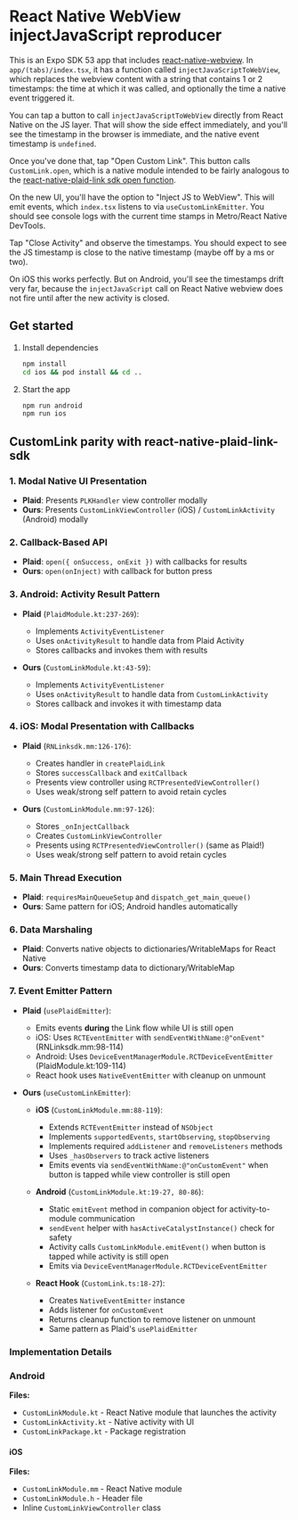 # React Native WebView injectJavaScript reproducer

This is an Expo SDK 53 app that includes [react-native-webview](https://www.npmjs.com/package/react-native-webview?activeTab=readme). In `app/(tabs)/index.tsx`, it has a function called `injectJavaScriptToWebView`, which replaces the webview content with a string that contains 1 or 2 timestamps: the time at which it was called, and optionally the time a native event triggered it.

You can tap a button to call `injectJavaScriptToWebView` directly from React Native on the JS layer. That will show the side effect immediately, and you'll see the timestamp in the browser is immediate, and the native event timestamp is `undefined`.

Once you've done that, tap "Open Custom Link". This button calls `CustomLink.open`, which is a native module intended to be fairly analogous to the [react-native-plaid-link sdk open function](https://plaid.com/docs/link/react-native/#open).

On the new UI, you'll have the option to "Inject JS to WebView". This will emit events, which `index.tsx` listens to via `useCustomLinkEmitter`. You should see console logs with the current time stamps in Metro/React Native DevTools.

Tap "Close Activity" and observe the timestamps. You should expect to see the JS timestamp is close to the native timestamp (maybe off by a ms or two).

On iOS this works perfectly. But on Android, you'll see the timestamps drift very far, because the `injectJavaScript` call on React Native webview does not fire until after the new activity is closed.

## Get started

1. Install dependencies

   ```bash
   npm install
   cd ios && pod install && cd ..
   ```

2. Start the app

   ```bash
   npm run android
   npm run ios
   ```

## CustomLink parity with react-native-plaid-link-sdk

### 1. Modal Native UI Presentation

- **Plaid**: Presents `PLKHandler` view controller modally
- **Ours**: Presents `CustomLinkViewController` (iOS) / `CustomLinkActivity` (Android) modally

### 2. Callback-Based API

- **Plaid**: `open({ onSuccess, onExit })` with callbacks for results
- **Ours**: `open(onInject)` with callback for button press

### 3. **Android: Activity Result Pattern**

- **Plaid** (`PlaidModule.kt:237-269`):

  - Implements `ActivityEventListener`
  - Uses `onActivityResult` to handle data from Plaid Activity
  - Stores callbacks and invokes them with results

- **Ours** (`CustomLinkModule.kt:43-59`):
  - Implements `ActivityEventListener`
  - Uses `onActivityResult` to handle data from `CustomLinkActivity`
  - Stores callback and invokes it with timestamp data

### 4. **iOS: Modal Presentation with Callbacks**

- **Plaid** (`RNLinksdk.mm:126-176`):

  - Creates handler in `createPlaidLink`
  - Stores `successCallback` and `exitCallback`
  - Presents view controller using `RCTPresentedViewController()`
  - Uses weak/strong self pattern to avoid retain cycles

- **Ours** (`CustomLinkModule.mm:97-126`):
  - Stores `_onInjectCallback`
  - Creates `CustomLinkViewController`
  - Presents using `RCTPresentedViewController()` (same as Plaid!)
  - Uses weak/strong self pattern to avoid retain cycles

### 5. **Main Thread Execution**

- **Plaid**: `requiresMainQueueSetup` and `dispatch_get_main_queue()`
- **Ours**: Same pattern for iOS; Android handles automatically

### 6. **Data Marshaling**

- **Plaid**: Converts native objects to dictionaries/WritableMaps for React Native
- **Ours**: Converts timestamp data to dictionary/WritableMap

### 7. **Event Emitter Pattern**

- **Plaid** (`usePlaidEmitter`):

  - Emits events **during** the Link flow while UI is still open
  - iOS: Uses `RCTEventEmitter` with `sendEventWithName:@"onEvent"` (RNLinksdk.mm:98-114)
  - Android: Uses `DeviceEventManagerModule.RCTDeviceEventEmitter` (PlaidModule.kt:109-114)
  - React hook uses `NativeEventEmitter` with cleanup on unmount

- **Ours** (`useCustomLinkEmitter`):

  - **iOS** (`CustomLinkModule.mm:88-119`):
    - Extends `RCTEventEmitter` instead of `NSObject`
    - Implements `supportedEvents`, `startObserving`, `stopObserving`
    - Implements required `addListener` and `removeListeners` methods
    - Uses `_hasObservers` to track active listeners
    - Emits events via `sendEventWithName:@"onCustomEvent"` when button is tapped while view controller is still open

  - **Android** (`CustomLinkModule.kt:19-27, 80-86`):
    - Static `emitEvent` method in companion object for activity-to-module communication
    - `sendEvent` helper with `hasActiveCatalystInstance()` check for safety
    - Activity calls `CustomLinkModule.emitEvent()` when button is tapped while activity is still open
    - Emits via `DeviceEventManagerModule.RCTDeviceEventEmitter`

  - **React Hook** (`CustomLink.ts:18-27`):
    - Creates `NativeEventEmitter` instance
    - Adds listener for `onCustomEvent`
    - Returns cleanup function to remove listener on unmount
    - Same pattern as Plaid's `usePlaidEmitter`

### Implementation Details

### Android

**Files:**

- `CustomLinkModule.kt` - React Native module that launches the activity
- `CustomLinkActivity.kt` - Native activity with UI
- `CustomLinkPackage.kt` - Package registration

#### iOS

**Files:**

- `CustomLinkModule.mm` - React Native module
- `CustomLinkModule.h` - Header file
- Inline `CustomLinkViewController` class
